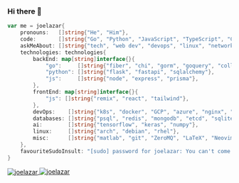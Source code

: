 ### Hi there 👋

```go
var me = joelazar{
    pronouns:   []string{"He", "Him"},
    code:       []string{"Go", "Python", "JavaScript", "TypeScript", "C++", "C", "Bash", "Lua"},
    askMeAbout: []string{"tech", "web dev", "devops", "linux", "networking"},
    technologies: technologies{
        backEnd: map[string]interface{}{
            "go":     []string{"fiber", "chi", "gorm", "goquery", "colly"},
            "python": []string{"flask", "fastapi", "sqlalchemy"},
            "js":     []string{"node", "express", "prisma"},
        },
        frontEnd: map[string]interface{}{
            "js": []string{"remix", "react", "tailwind"},
        },
        devOps:    []string{"k8s", "docker", "GCP", "azure", "nginx", "GitlabCI", "CircleCI", "Github Actions"},
        databases: []string{"psql", "redis", "mongodb", "etcd", "sqlite"},
        ai:        []string{"tensorflow", "keras", "numpy"},
        linux:     []string{"arch", "debian", "rhel"},
        misc:      []string{"matlab", "git", "ZeroMQ", "LaTeX", "Neovim"},
    },
    favouriteSudoInsult: "[sudo] password for joelazar: You can't come in. Our tiger has got flu",
}
```

<a href="https://github.com/anuraghazra/github-readme-stats">
  <img align="center" src="https://github-readme-stats.vercel.app/api?username=joelazar&show_icons=true&theme=dracula&count_private=true&include_all_commits=true" alt="joelazar" />
</a>
<a href="https://github.com/anuraghazra/github-readme-stats">
  <img align="top" src="https://github-readme-stats.vercel.app/api/top-langs/?username=joelazar&show_icons=true&theme=dracula&hide=matlab,css,html" alt="joelazar" />
</a>
